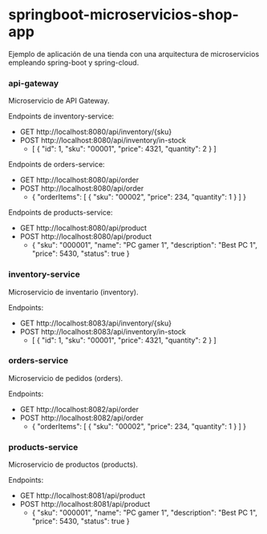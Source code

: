 # springboot-microservicios-shop-app
Ejemplo de aplicación de una tienda con una arquitectura de microservicios empleando spring-boot y spring-cloud.

### api-gateway
Microservicio de API Gateway.

Endpoints de inventory-service:
* GET http://localhost:8080/api/inventory/{sku}
* POST http://localhost:8080/api/inventory/in-stock
    * [
          {
              "id": 1,
              "sku": "00001",
              "price": 4321,
              "quantity": 2
          }
      ]
 
Endpoints de orders-service:
* GET http://localhost:8080/api/order
* POST http://localhost:8080/api/order
    * {
          "orderItems": [
              {
                  "sku": "00002",
                  "price": 234,
                  "quantity": 1
              }
          ]
      }

Endpoints de products-service:
* GET http://localhost:8080/api/product
* POST http://localhost:8080/api/product
    * {
          "sku": "000001",
          "name": "PC gamer 1",
          "description": "Best PC 1",
          "price": 5430,
          "status": true
      }


### inventory-service
Microservicio de inventario (inventory).

Endpoints:
* GET http://localhost:8083/api/inventory/{sku}
* POST http://localhost:8083/api/inventory/in-stock
  * [
        {
            "id": 1,
            "sku": "00001",
            "price": 4321,
            "quantity": 2
        }
    ]

### orders-service
Microservicio de pedidos (orders).

Endpoints:
* GET http://localhost:8082/api/order
* POST http://localhost:8082/api/order
    * {
        "orderItems": [
            {
                "sku": "00002",
                "price": 234,
                "quantity": 1
            }
        ]
      }

### products-service
Microservicio de productos (products).

Endpoints:
* GET http://localhost:8081/api/product
* POST http://localhost:8081/api/product
    * {
        "sku": "000001",
        "name": "PC gamer 1",
        "description": "Best PC 1",
        "price": 5430,
        "status": true
      }
